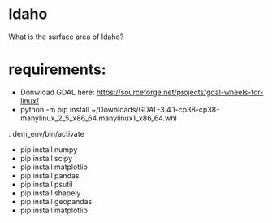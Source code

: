 # Idaho
What is the surface area of Idaho?


# requirements: 
- Donwload GDAL here: https://sourceforge.net/projects/gdal-wheels-for-linux/
- python -m pip install ~/Downloads/GDAL-3.4.1-cp38-cp38-manylinux_2_5_x86_64.manylinux1_x86_64.whl 

. dem_env/bin/activate

- pip install numpy
- pip install scipy
- pip install matplotlib
- pip install pandas
- pip install psutil
- pip install shapely
- pip install geopandas
- pip install matplotlib
